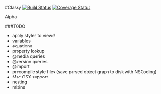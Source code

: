 #Classy [![Build Status](https://travis-ci.org/cloudkite/Classy.png?branch=master)](https://travis-ci.org/cloudkite/Classy) [![Coverage Status](https://coveralls.io/repos/cloudkite/Classy/badge.png)](https://coveralls.io/r/cloudkite/Classy)

Alpha

###TODO

- apply styles to views!
- variables
- equations
- property lookup
- @media queries
- @version queries
- @import
- precompile style files (save parsed object graph to disk with NSCoding)
- Mac OSX support
- nesting
- mixins
